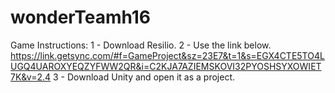 # wonderTeamh16
Game Instructions:
1 - Download Resilio.
2 - Use the link below.
https://link.getsync.com/#f=GameProject&sz=23E7&t=1&s=EGX4CTE5TO4LUGQ4UAROXYEQZYFWW2QR&i=C2KJA7AZIEMSKOVI32PYOSHSYXOWIET7K&v=2.4
3 - Download Unity and open it as a project.
